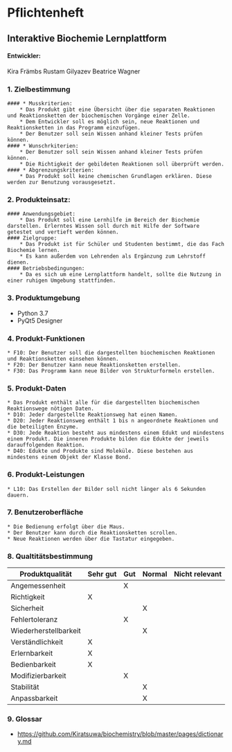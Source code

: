 # Pflichtenheft

## Interaktive Biochemie Lernplattform


#### Entwickler:
Kira Främbs
Rustam Gilyazev
Beatrice Wagner


### 1. Zielbestimmung

    #### * Musskriterien:
      	* Das Produkt gibt eine Übersicht über die separaten Reaktionen und Reaktionsketten der biochemischen Vorgänge einer Zelle.
        * Dem Entwickler soll es möglich sein, neue Reaktionen und Reaktionsketten in das Programm einzufügen.
        * Der Benutzer soll sein Wissen anhand kleiner Tests prüfen können.
    #### * Wunschrkiterien:
        * Der Benutzer soll sein Wissen anhand kleiner Tests prüfen können.
        * Die Richtigkeit der gebildeten Reaktionen soll überprüft werden.
    #### * Abgrenzungskriterien:
        * Das Produkt soll keine chemischen Grundlagen erklären. Diese werden zur Benutzung vorausgesetzt. 

### 2. Produkteinsatz:

    #### Anwendungsgebiet:
        * Das Produkt soll eine Lernhilfe im Bereich der Biochemie darstellen. Erlerntes Wissen soll durch mit Hilfe der Software getestet und vertieft werden können.
    #### Zielgruppe:
        * Das Produkt ist für Schüler und Studenten bestimmt, die das Fach Biochemie lernen.
        * Es kann außerdem von Lehrenden als Ergänzung zum Lehrstoff dienen.
    #### Betriebsbedingungen:
        * Da es sich um eine Lernplattform handelt, sollte die Nutzung in einer ruhigen Umgebung stattfinden.


### 3. Produktumgebung

   * Python 3.7
   * PyQt5 Designer
   
### 4. Produkt-Funktionen

    * F10: Der Benutzer soll die dargestellten biochemischen Reaktionen und Reaktionsketten einsehen können.
    * F20: Der Benutzer kann neue Reaktionsketten erstellen.
    * F30: Das Programm kann neue Bilder von Strukturformeln erstellen.
    
### 5. Produkt-Daten

    * Das Produkt enthält alle für die dargestellten biochemischen Reaktionswege nötigen Daten.
    * D10: Jeder dargestellte Reaktionsweg hat einen Namen.
    * D20: Jeder Reaktionsweg enthält 1 bis n angeordnete Reaktionen und die beteiligten Enzyme.
    * D30: Jede Reaktion besteht aus mindestens einem Edukt und mindestens einem Produkt. Die inneren Produkte bilden die Edukte der jeweils darauffolgenden Reaktion.
    * D40: Edukte und Produkte sind Moleküle. Diese bestehen aus mindestens einem Objekt der Klasse Bond.

### 6. Produkt-Leistungen

    * L10: Das Erstellen der Bilder soll nicht länger als 6 Sekunden dauern.
    
### 7. Benutzeroberfläche

    * Die Bedienung erfolgt über die Maus.
    * Der Benutzer kann durch die Reaktionsketten scrollen.
    * Neue Reaktionen werden über die Tastatur eingegeben.

### 8. Qualtitätsbestimmung

Produktqualität | Sehr gut | Gut | Normal | Nicht relevant
--------------- | -------- | --- | ------ | --------------
Angemessenheit | | X | | 
Richtigkeit | X | | | 
Sicherheit | | | X | 
Fehlertoleranz | | X | | 
Wiederherstellbarkeit | | | X | 
Verständlichkeit | X | | | 
Erlernbarkeit | X | | | 
Bedienbarkeit | X | | | 
Modifizierbarkeit | | X | | 
Stabilität | | | X | 
Anpassbarkeit | | | X | 

### 9. Glossar

* https://github.com/Kiratsuwa/biochemistry/blob/master/pages/dictionary.md 
